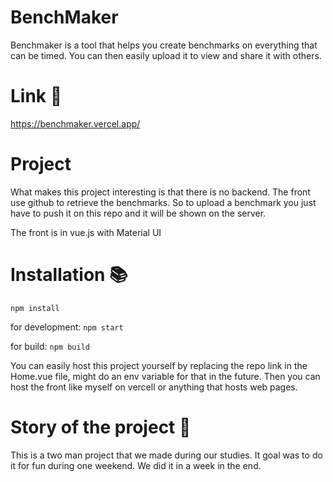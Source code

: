 # BenchMaker

Benchmaker is a tool that helps you create benchmarks on everything that can be timed. You can then easily upload it to view and share it with others.

# Link 🔗

https://benchmaker.vercel.app/

# Project 

What makes this project interesting is that there is no backend. The front use github to retrieve the benchmarks. So to upload a benchmark you just have to push it on this repo and it will be shown on the server.

The front is in vue.js with Material UI

# Installation 📚

`npm install`

for development: `npm start`

for build: `npm build`

You can easily host this project yourself by replacing the repo link in the Home.vue file, might do an env variable for that in the future. Then you can host the front like myself on vercell or anything that hosts web pages.

# Story of the project 🎩

This is a two man project that we made during our studies. It goal was to do it for fun during one weekend. We did it in a week in the end.